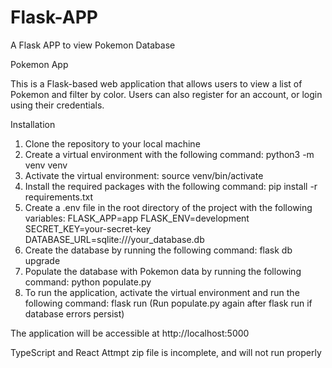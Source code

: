 # Flask-APP
A Flask APP to view Pokemon Database

Pokemon App

This is a Flask-based web application that allows users to view a list of Pokemon and filter by color. Users can also register for an account, or login using their credentials.

Installation

1) Clone the repository to your local machine
2) Create a virtual environment with the following command:  python3 -m venv venv
3) Activate the virtual environment: source venv/bin/activate
4) Install the required packages with the following command: pip install -r requirements.txt
5) Create a .env file in the root directory of the project with the following variables: 
FLASK_APP=app
FLASK_ENV=development
SECRET_KEY=your-secret-key
DATABASE_URL=sqlite:///your_database.db
6) Create the database by running the following command: flask db upgrade
7) Populate the database with Pokemon data by running the following command: python populate.py
8) To run the application, activate the virtual environment and run the following command: flask run
(Run populate.py again after flask run if database errors persist)


The application will be accessible at http://localhost:5000


TypeScript and React Attmpt zip file is incomplete, and will not run properly

